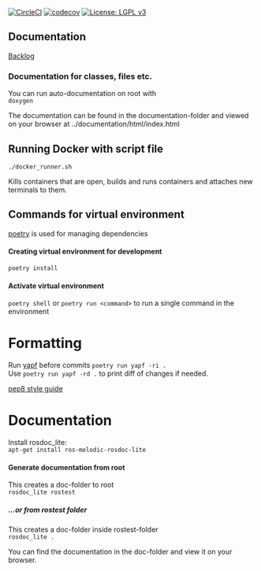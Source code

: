 [![CircleCI](https://circleci.com/gh/Konenako/Ohtuprojekti-kesa2020.svg?style=svg)](https://circleci.com/gh/Konenako/Ohtuprojekti-kesa2020) [![codecov](https://codecov.io/gh/Konenako/Ohtuprojekti-kesa2020/branch/master/graph/badge.svg)](https://codecov.io/gh/Konenako/Ohtuprojekti-kesa2020) [![License: LGPL v3](https://img.shields.io/badge/License-LGPL%20v3-blue.svg)](https://www.gnu.org/licenses/lgpl-3.0)

## Documentation

[Backlog](https://docs.google.com/spreadsheets/d/1jyyo4Vl1vxXgr6DDcG-a-Rb9Xx-2B-TYjd2KzZyrj3M)

### Documentation for classes, files etc.    

You can run auto-documentation on root with    
`doxygen`    

The documentation can be found in the documentation-folder and viewed on your browser at ../documentation/html/index.html
## Running Docker with script file

`./docker_runner.sh`

Kills containers that are open, builds and runs containers and attaches new terminals to them.


## Commands for virtual environment
[poetry](https://github.com/python-poetry/poetry) is used for managing dependencies

#### Creating virtual environment for development
`poetry install`

#### Activate virtual environment
`poetry shell`
or `poetry run <command>` to run a single command in the environment

# Formatting

Run [yapf](https://github.com/google/yapf/) before commits `poetry run yapf -ri .`  
Use `poetry run yapf -rd .` to print diff of changes if needed.

[pep8 style guide](https://www.python.org/dev/peps/pep-0008/)


# Documentation

Install rosdoc_lite:  
`apt-get install ros-melodic-rosdoc-lite`  

#### Generate documentation from root
This creates a doc-folder to root  
`rosdoc_lite rostest`

##### ...or from rostest folder
This creates a doc-folder inside rostest-folder  
`rosdoc_lite .`  


You can find the documentation in the doc-folder and view it on your browser.